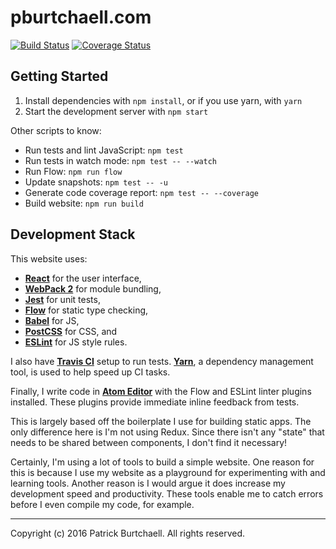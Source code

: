 # pburtchaell.com

[![Build Status](https://travis-ci.org/pburtchaell/pburtchaell.com.svg?branch=master)](https://travis-ci.org/pburtchaell/pburtchaell.com) [![Coverage Status](https://coveralls.io/repos/github/pburtchaell/pburtchaell.com/badge.svg?branch=master)](https://coveralls.io/github/pburtchaell/pburtchaell.com?branch=master)

## Getting Started

1. Install dependencies with `npm install`, or if you use yarn, with `yarn`
2. Start the development server with `npm start`

Other scripts to know:

- Run tests and lint JavaScript: `npm test`
- Run tests in watch mode: `npm test -- --watch`
- Run Flow: `npm run flow`
- Update snapshots: `npm test -- -u`
- Generate code coverage report: `npm test -- --coverage`
- Build website: `npm run build`

## Development Stack

This website uses:

* **[React](https://facebook.github.io/react/)** for the user interface,
* **[WebPack 2](https://webpack.js.org/)** for module bundling,
* **[Jest](https://facebook.github.io/jest/)** for unit tests,
* **[Flow](https://flowtype.org/)** for static type checking,
* **[Babel](https://babeljs.io/)** for JS,
* **[PostCSS](https://github.com/css-modules/css-modules)** for CSS, and
* **[ESLint](http://eslint.org/)** for JS style rules.

I also have **[Travis CI](https://travis-ci.org/)** setup to run tests. **[Yarn](https://yarnpkg.com/)**, a dependency management tool, is used to help speed up CI tasks.

Finally, I write code in **[Atom Editor](https://atom.io/)** with the Flow and ESLint linter plugins installed. These plugins provide immediate inline feedback from tests.

This is largely based off the boilerplate I use for building static apps. The only difference here is I'm not using Redux. Since there isn't any "state" that needs to be shared between components, I don't find it necessary!

Certainly, I'm using a lot of tools to build a simple website. One reason for this is because I use my website as a playground for experimenting with and learning tools. Another reason is I would argue it does increase my development speed and productivity. These tools enable me to catch errors before I even compile my code, for example.

---
Copyright (c) 2016 Patrick Burtchaell. All rights reserved.
